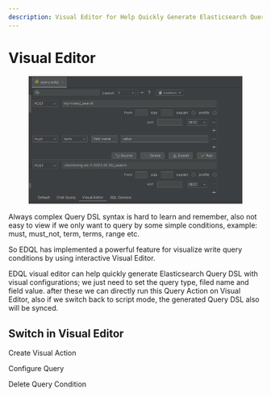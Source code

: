 ```yaml
---
description: Visual Editor for Help Quickly Generate Elasticsearch Query DSL in EDQL
---
```


# Visual Editor

<figure><img src="/.gitbook/assets/image-(2)%20(1).png" alt=""><figcaption></figcaption></figure>

Always complex Query DSL syntax is hard to learn and remember, also not easy to view if we only want to query by some simple conditions, example: must, must\_not, term, terms, range etc.

So EDQL has implemented a powerful feature for visualize write query conditions by using interactive Visual Editor.

EDQL visual editor can help quickly generate Elasticsearch Query DSL with visual configurations; we just need to set the query type, filed name and field value. after these we can directly run this Query Action on Visual Editor, also if we switch back to script mode, the generated Query DSL also will be synced.

## Switch in Visual Editor

Create Visual Action

Configure Query

Delete Query Condition
